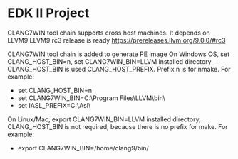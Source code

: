 # EDK II Project

CLANG7WIN tool chain supports cross host machines. It depends on LLVM9
LLVM9 rc3 release is ready https://prereleases.llvm.org/9.0.0/#rc3

CLANG7WIN tool chain is added to generate PE image
On Windows OS, set CLANG_HOST_BIN=n, set CLANG7WIN_BIN=LLVM installed directory
CLANG_HOST_BIN is used CLANG_HOST_PREFIX. Prefix n is for nmake.
For example:
*  set CLANG_HOST_BIN=n
*  set CLANG7WIN_BIN=C:\Program Files\LLVM\bin\
*  set IASL_PREFIX=C:\Asl\

On Linux/Mac, export CLANG7WIN_BIN=LLVM installed directory, CLANG_HOST_BIN is 
not required, because there is no prefix for make.
For example:
*  export CLANG7WIN_BIN=/home/clang9/bin/
